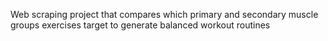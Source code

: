 Web scraping project that compares which primary and secondary muscle groups exercises target to generate balanced workout routines
